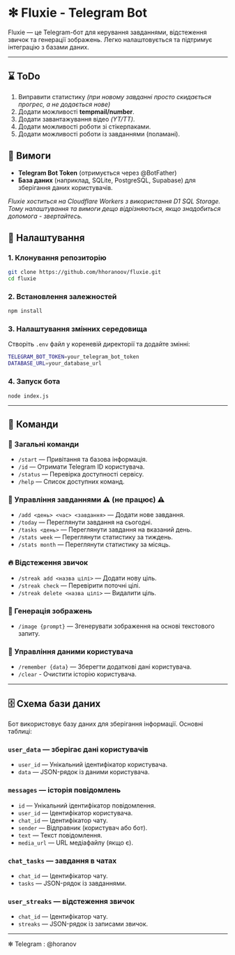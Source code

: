 # ✻ Fluxie - Telegram Bot

Fluxie — це Telegram-бот для керування завданнями, відстеження звичок та генерації зображень. Легко налаштовується та підтримує інтеграцію з базами даних.

---
## ⌛️ ToDo
1. Виправити статистику *(при новому завданні просто скидається прогрес, а не додається нове)*
2. Додати можливості **tempmail/number**.
3. Додати завантажування відео *(YT/TT)*.
4. Додати можливості роботи зі стікерпаками.
5. Додати можливості роботи із завданнями (поламані).
   
## 🚀 Вимоги
- **Telegram Bot Token** (отримується через @BotFather)
- **База даних** (наприклад, SQLite, PostgreSQL, Supabase) для зберігання даних користувачів.

*Fluxie хоститься на Cloudflare Workers з використання D1 SQL Storage. Тому налаштування та вимоги дещо відрізняються, якщо знадобиться допомога - звертайтесь.*

## 🔧 Налаштування
### 1. Клонування репозиторію
```sh
git clone https://github.com/hhoranoov/fluxie.git
cd fluxie
```

### 2. Встановлення залежностей
```sh
npm install
```

### 3. Налаштування змінних середовища
Створіть `.env` файл у кореневій директорії та додайте змінні:
```sh
TELEGRAM_BOT_TOKEN=your_telegram_bot_token
DATABASE_URL=your_database_url
```

### 4. Запуск бота
```sh
node index.js
```

---

## 📌 Команди
### 🔹 Загальні команди
- `/start` — Привітання та базова інформація.
- `/id` — Отримати Telegram ID користувача.
- `/status` — Перевірка доступності сервісу.
- `/help` — Список доступних команд.

### 📝 Управління завданнями ⚠️ (не працює) ⚠️
- `/add <день> <час> <завдання>` — Додати нове завдання.
- `/today` — Переглянути завдання на сьогодні.
- `/tasks <день>` — Переглянути завдання на вказаний день.
- `/stats week` — Переглянути статистику за тиждень.
- `/stats month` — Переглянути статистику за місяць.

### 🔥 Відстеження звичок
- `/streak add <назва цілі>` — Додати нову ціль.
- `/streak check` — Перевірити поточні цілі.
- `/streak delete <назва цілі>` — Видалити ціль.

### 🎨 Генерація зображень
- `/image {prompt}` — Згенерувати зображення на основі текстового запиту.

### 📂 Управління даними користувача
- `/remember {data}` — Зберегти додаткові дані користувача.
- `/clear` - Очистити історію користувача.

---

## 🗄️ Схема бази даних
Бот використовує базу даних для зберігання інформації. Основні таблиці:

### **`user_data`** — зберігає дані користувачів
- `user_id` — Унікальний ідентифікатор користувача.
- `data` — JSON-рядок із даними користувача.

### **`messages`** — історія повідомлень
- `id` — Унікальний ідентифікатор повідомлення.
- `user_id` — Ідентифікатор користувача.
- `chat_id` — Ідентифікатор чату.
- `sender` — Відправник (користувач або бот).
- `text` — Текст повідомлення.
- `media_url` — URL медіафайлу (якщо є).

### **`chat_tasks`** — завдання в чатах
- `chat_id` — Ідентифікатор чату.
- `tasks` — JSON-рядок із завданнями.

### **`user_streaks`** — відстеження звичок
- `chat_id` — Ідентифікатор чату.
- `streaks` — JSON-рядок із записами звичок.

---
✻ Telegram : @horanov
